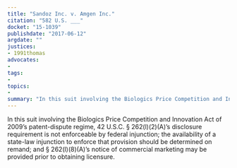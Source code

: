 ```yaml
---
title: "Sandoz Inc. v. Amgen Inc."
citation: "582 U.S. ___"
docket: "15-1039"
publishdate: "2017-06-12"
argdate: ""
justices:
- 1991thomas
advocates:
- 
tags:
- 
topics:
- 
summary: "In this suit involving the Biologics Price Competition and Innovation Act of 2009’s patent-dispute regime, 42 U.S.C. § 262(l)(2)(A)’s disclosure requirement is not enforceable by federal injunction; the availability of a state-law injunction to enforce that provision should be determined on remand; and § 262(l)(8)(A)’s notice of commercial marketing may be provided prior to obtaining licensure."
---
```

In this suit involving the Biologics Price Competition and Innovation Act of 2009’s patent-dispute regime, 42 U.S.C. § 262(l)(2)(A)’s disclosure requirement is not enforceable by federal injunction; the availability of a state-law injunction to enforce that provision should be determined on remand; and § 262(l)(8)(A)’s notice of commercial marketing may be provided prior to obtaining licensure.

